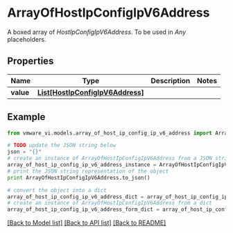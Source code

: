 # ArrayOfHostIpConfigIpV6Address

A boxed array of *HostIpConfigIpV6Address*. To be used in *Any* placeholders. 

## Properties
Name | Type | Description | Notes
------------ | ------------- | ------------- | -------------
**value** | [**List[HostIpConfigIpV6Address]**](HostIpConfigIpV6Address.md) |  | 

## Example

```python
from vmware_vi.models.array_of_host_ip_config_ip_v6_address import ArrayOfHostIpConfigIpV6Address

# TODO update the JSON string below
json = "{}"
# create an instance of ArrayOfHostIpConfigIpV6Address from a JSON string
array_of_host_ip_config_ip_v6_address_instance = ArrayOfHostIpConfigIpV6Address.from_json(json)
# print the JSON string representation of the object
print ArrayOfHostIpConfigIpV6Address.to_json()

# convert the object into a dict
array_of_host_ip_config_ip_v6_address_dict = array_of_host_ip_config_ip_v6_address_instance.to_dict()
# create an instance of ArrayOfHostIpConfigIpV6Address from a dict
array_of_host_ip_config_ip_v6_address_form_dict = array_of_host_ip_config_ip_v6_address.from_dict(array_of_host_ip_config_ip_v6_address_dict)
```
[[Back to Model list]](../README.md#documentation-for-models) [[Back to API list]](../README.md#documentation-for-api-endpoints) [[Back to README]](../README.md)


